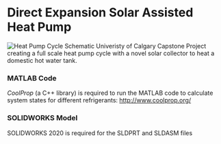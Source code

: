 # Direct Expansion Solar Assisted Heat Pump
![Heat Pump Cycle Schematic](https://github.com/charukam/dx-sahp/documentation/TeX/images/schematic.png?raw=true)
Univeristy of Calgary Capstone Project creating a full scale heat pump cycle with a novel solar collector to heat a domestic hot water tank.

### MATLAB Code
_CoolProp_ (a C++ library) is required to run the MATLAB code to calculate system states for different refrigerants: http://www.coolprop.org/

### SOLIDWORKS Model
SOLIDWORKS 2020 is required for the SLDPRT and SLDASM files
